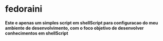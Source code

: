 # fedoraini

#### Este e apenas um simples script em shellScript para configuracao do meu ambiente de desenvolvimento, com o foco objetivo de desenvolver conhecimentos em shellScript
